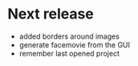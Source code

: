 # Next release

- added borders around images
- generate facemovie from the GUI
- remember last opened project